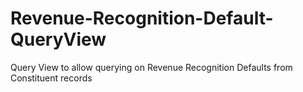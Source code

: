 # Revenue-Recognition-Default-QueryView
Query View to allow querying on Revenue Recognition Defaults from Constituent records
